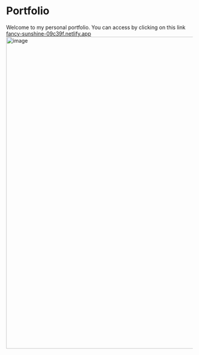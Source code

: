 # Portfolio
Welcome to my personal portfolio.
You can access by clicking on this link [fancy-sunshine-09c39f.netlify.app](https://fancy-sunshine-09c39f.netlify.app)
<img width="1899" height="842" alt="image" src="https://github.com/user-attachments/assets/efb42b3d-6a0a-4db3-8521-69311daac1de" />


